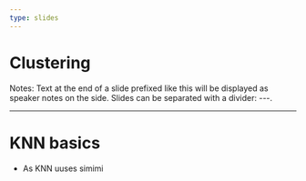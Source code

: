 ```yaml
---
type: slides
---
```


# Clustering

Notes: Text at the end of a slide prefixed like this will be displayed as
speaker notes on the side. Slides can be separated with a divider: ---.

--- 

# KNN basics

- As KNN uuses simimi

